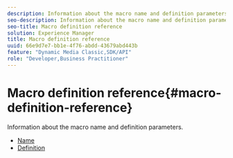 ```yaml
---
description: Information about the macro name and definition parameters.
seo-description: Information about the macro name and definition parameters.
seo-title: Macro definition reference
solution: Experience Manager
title: Macro definition reference
uuid: 66e9d7e7-bb1e-4f76-abdd-43679abd443b
feature: "Dynamic Media Classic,SDK/API"
role: "Developer,Business Practitioner"
---
```


# Macro definition reference{#macro-definition-reference}

Information about the macro name and definition parameters.

* [Name](r-name-macro.md)
* [Definition](r-definition-macro.md)
